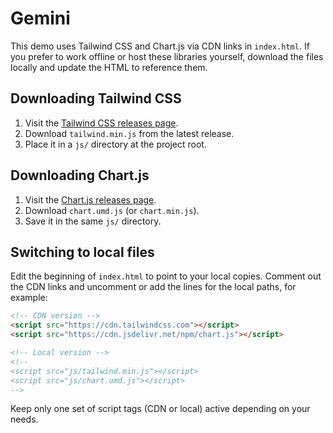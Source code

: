 # Gemini

This demo uses Tailwind CSS and Chart.js via CDN links in `index.html`. If you prefer to work offline or host these libraries yourself, download the files locally and update the HTML to reference them.

## Downloading Tailwind CSS
1. Visit the [Tailwind CSS releases page](https://github.com/tailwindlabs/tailwindcss/releases).
2. Download `tailwind.min.js` from the latest release.
3. Place it in a `js/` directory at the project root.

## Downloading Chart.js
1. Visit the [Chart.js releases page](https://github.com/chartjs/Chart.js/releases).
2. Download `chart.umd.js` (or `chart.min.js`).
3. Save it in the same `js/` directory.

## Switching to local files
Edit the beginning of `index.html` to point to your local copies. Comment out the CDN links and uncomment or add the lines for the local paths, for example:

```html
<!-- CDN version -->
<script src="https://cdn.tailwindcss.com"></script>
<script src="https://cdn.jsdelivr.net/npm/chart.js"></script>

<!-- Local version -->
<!--
<script src="js/tailwind.min.js"></script>
<script src="js/chart.umd.js"></script>
-->
```

Keep only one set of script tags (CDN or local) active depending on your needs.
